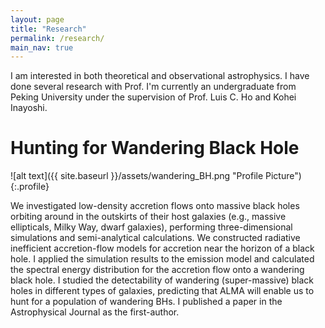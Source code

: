 ```yaml
---
layout: page
title: "Research"
permalink: /research/
main_nav: true
---
```


I am interested in both theoretical and observational astrophysics. I have done several research with Prof. 
I'm currently an undergraduate from Peking University under the supervision of Prof. Luis C. Ho and Kohei Inayoshi.

<h1> Hunting for Wandering Black Hole </h1>

![alt text]({{ site.baseurl }}/assets/wandering_BH.png "Profile Picture"){:.profile}

We investigated low-density accretion flows onto massive black holes orbiting around in the outskirts of their host galaxies (e.g., massive ellipticals, Milky Way, dwarf galaxies), performing three-dimensional simulations and semi-analytical calculations. We constructed radiative inefficient accretion-flow models for accretion near the horizon of a black hole. I applied the simulation results to the emission model and calculated the spectral energy distribution for the accretion flow onto a wandering black hole. I studied the detectability of wandering (super-massive) black holes in different types of galaxies, predicting that ALMA will enable us to hunt for a population of wandering BHs. I published a paper in the Astrophysical Journal as the first-author.

